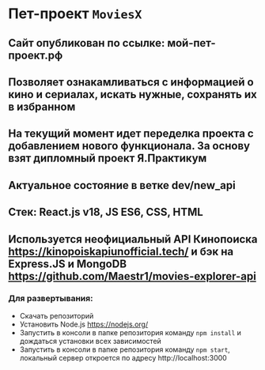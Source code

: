 # Пет-проект `MoviesX`

## Сайт опубликован по ссылке: мой-пет-проект.рф
## Позволяет ознакамливаться с информацией о кино и сериалах, искать нужные, сохранять их в избранном

## На текущий момент идет переделка проекта с добавлением нового функционала. За основу взят дипломный проект Я.Практикум
## Актуальное состояние в ветке dev/new_api

## Стек: React.js v18, JS ES6, CSS, HTML
## Используется неофициальный API Кинопоиска https://kinopoiskapiunofficial.tech/ и бэк на Express.JS и MongoDB https://github.com/Maestr1/movies-explorer-api

### Для развертывания:
* Скачать репозиторий
* Установить Node.js https://nodejs.org/
* Запустить в консоли в папке репозитория команду `npm install` и дождаться установки всех зависимостей
* Запустить в консоли в папке репозитория команду `npm start`, локальный сервер откроется по адресу http://localhost:3000
